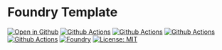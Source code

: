 # Foundry Template

[![Open in Github][github-editor-badge]][github-editor-url] [![Github Actions][gha-quality-badge]][gha-quality-url]
[![Github Actions][gha-test-badge]][gha-test-url]
[![Github Actions][gha-static-analysis-badge]][gha-static-analysis-url]
[![Github Actions][gha-release-badge]][gha-release-url] [![Foundry][foundry-badge]][foundry]
[![License: MIT][license-badge]][license]

[github-editor-url]: https://github.dev/get-smooth/smart-contracts/tree/main
[github-editor-badge]: https://img.shields.io/badge/Github-Open%20the%20Editor-purple?logo=github
[gha-quality-url]: https://github.com/get-smooth/smart-contracts/actions/workflows/quality-checks.yml
[gha-quality-badge]: https://github.com/get-smooth/smart-contracts/actions/workflows/quality-checks.yml/badge.svg?branch=main
[gha-test-url]: https://github.com/get-smooth/smart-contracts/actions/workflows/tests.yml
[gha-test-badge]: https://github.com/get-smooth/smart-contracts/actions/workflows/tests.yml/badge.svg?branch=main
[gha-static-analysis-url]: https://github.com/get-smooth/smart-contracts/actions/workflows/static-analysis.yml
[gha-static-analysis-badge]:
  https://github.com/get-smooth/template-foundry/actions/workflows/static-analysis.yml/badge.svg?branch=main
[gha-release-url]: https://github.com/get-smooth/smart-contracts/actions/workflows/release-package.yml
[gha-release-badge]: https://github.com/get-smooth/smart-contracts/actions/workflows/release-package.yml/badge.svg
[foundry]: https://book.getfoundry.sh/
[foundry-badge]: https://img.shields.io/badge/Built%20with-Foundry-FFDB1C.svg
[license]: ./LICENSE.md
[license-badge]: https://img.shields.io/badge/License-MIT-blue.svg

